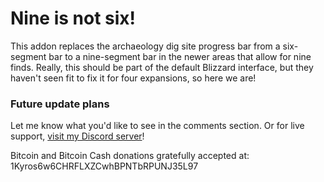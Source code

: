 # Nine is not six!
This addon replaces the archaeology dig site progress bar from a six-segment bar to a nine-segment bar in the newer areas that allow for nine finds. Really, this should be part of the default Blizzard interface, but they haven't seen fit to fix it for four expansions, so here we are!

### Future update plans
Let me know what you'd like to see in the comments section. Or for live support, [visit my Discord server](https://discord.gg/YRBDrxQ)!

Bitcoin and Bitcoin Cash donations gratefully accepted at: 1Kyros6w6CHRFLXZCwhBPNTbRPUNJ35L97
